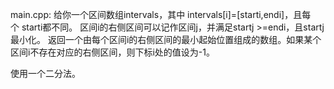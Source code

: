 main.cpp:
给你一个区间数组intervals，其中 intervals[i]=[starti,endi]，且每个 starti都不同。
区间i的右侧区间可以记作区间j，并满足startj >=endi，且startj最小化。
返回一个由每个区间i的右侧区间的最小起始位置组成的数组。如果某个区间i不存在对应的右侧区间，则下标i处的值设为-1。

使用一个二分法。
